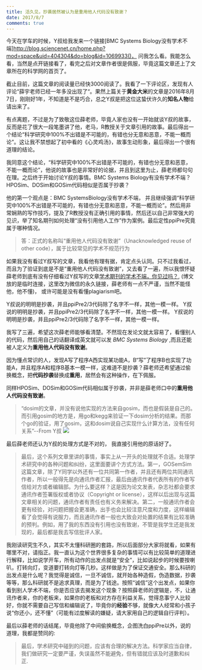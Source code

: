 ```yaml
---
title: 活久见，抄袭居然被认为是重用他人代码没有致谢？
date: 2017/8/7
comments: true
---
```


今天在学车的时候，Y叔给我发来一个链接[BMC Systems Biology没有学术不端]http://blog.sciencenet.cn/home.php?mod=space&uid=404304&do=blog&id=1069933()， 问我怎么看。我能怎么看，当然是点开链接看了，看完之后对文章作者很是佩服，毕竟这篇文章还上了文章所在的科学网的首页了。

截止目前，这篇文章的阅读量已经快3000阅读了。我看了一下评论区，发现有人评论“薛宇老师已经一年多没出现了“。果然上篇关于**黄金大米**的文章是2016年8月7日，刚刚好1年，不知道是不是巧合，总之Y叔是把这位这蛰伏许久的**知名人物**给请出来了。

有点离题，不过是为了致敬这位薛老师，毕竟人家也没有一开始就谈Y叔的故事，反而是花了很大一段笔墨讲了他，老马，R教授关于文章引用的故事。最后得出一个结论“科学研究中100%不出错是不可能的，有错也分无意和恶意，不能一概而论”。这让我不禁想起了初中看的《心灵鸡汤》，故事生动形象，最后得出一个很有道理的结论。

我同意这个结论，“科学研究中100%不出错是不可能的，有错也分无意和恶意，不能一概而论”，他说的故事也是非常好的论据，并且到这里为止，薛老师都句句在理。之后终于开始讨论Y叔的事情。BMC Systems Biology有没有学术不端？HPOSim、DOSim和GOSim代码相似是否属于抄袭？

他的第一个观点是：BMC SystemsBiology没有学术不端， 并且继续强调“科学研究中100%不出错是不可能的，有错也分无意和恶意，不能一概而论”。然后用非常娴熟的写作技巧，提及了R教授没有正确引用的事情，然后还以自己非常强大的见识，举了知名期刊如何处理“没有引用他人工作”作为案例。最后定性ppiPre究竟属于哪种情况。
> 答：正式的名称叫“重用他人代码没有致谢”（Unacknowledged reuse of other code），属于比较常见的学术不规范行为

如果我没有看过Y叔写的文章，我看他有理有据，肯定点头认同。只不过我看过，而且为了验证到底是不是“重用他人代码没有致谢”，又去看了一遍，所以我恨怀疑薛老师到底有没有仔细看过Y叔写的文章[学术期刊的学术不端，你见过吗？](http://mp.weixin.qq.com/s/F2k8iAawh6eK7P1pPu6ceQ), (博文放的是临时连接，这里改为微信的永久链接，薛老师有一点不严谨，当然不能怪他，他不懂)， 或许可能是没有看懂plagiarism吧。 

Y叔说的明明是抄袭，并且ppiPre2/3代码除了名字不一样，其他一模一样。
Y叔说的明明是抄袭，并且ppiPre2/3代码除了名字不一样，其他一模一样。
Y叔说的明明是抄袭，并且ppiPre2/3代码除了名字不一样，其他一模一样。

我写了三遍，希望这次薛老师能够看清楚。不然现在发论文就太容易了，看懂别人的代码，然后用自己的话翻译成英文就可以发 _BMC Systems Biology_ ,而且还能被人定义为**重用他人代码没有致谢**。 

因为懂点常识的人，发现A写了程序A西实现某功能A，B“写”了程序B也实现了功能A，并且程序A和程序B基本一模一样，这难道不是抄袭？薛老师还希望通过偷换概念，把**代码抄袭**替换成**重用**，居然会有这种操作，在下佩服。

同样HPOSim、DOSim和GOSim代码相似属于抄袭，并非是薛老师口中的**重用他人代码没有致谢**。

>“dosim的文章，并没有说他实现的方法来自gosim，而也是假装是自己的。而引用gosim的地方是，用go和kegg来验证一下dosim分析的结果。而那个go的验证，用了gosim，这和dosim说自己实现什么计算方法，没有任何关系”--From Y叔
![](http://oex750gzt.bkt.clouddn.com/17-8-7/5502776.jpg)

最后薛老师还认为Y叔的处理方式是不对的， 我直接引用他的原话好了。
>最后，这个系列文章里讲的事情，事实上从一开头的处理就不合适。处理学术研究中的各种问题和纠纷，这里面要讲个方式方法。第一，GOSemSim这篇文章，除了Y同学以外还有一位共同第一作者，并且还有两位共同通讯作者，所以一般得先是向通讯作者汇报，最后由通讯作者代表所有的作者写信给对方或者编辑部。为什么要这样？这是因为论文发表，杂志社都会要求通讯作者签署版权或者协议（Copyright or license），这样以后出现与这篇文章相关的问题，通讯作者有责任也有义务来解决。第二，一般通讯作者会更有经验，对问题把握会更准确，出手也会比较注意尺度和力度，这样编辑看了会觉得有说服力，而且通讯作者一般也大致会对处置的结果有比较准确的预判。例如，用了我的东西没有引用也没有致谢，不管是我学生还是我发现的，最后都是我去写信批评人家。

我刚读研究生不久，其实不太懂科研圈的套路，所以后面部分大家将就看，如果有哪里不对，请指正。我一直认为这个世界很多复杂的事情可以有比较简单的道理进行解释，比如说学开车，所有动作的出发点就是“安全”，比如说起步的时候要按喇叭，打转向灯，变道要打转向灯等几秒。这样做是为了保证交通安全。那么科研的出发点是什么呢？我觉得是诚信，一旦不诚信，就开始各种造假，伪造数据，抄袭等等，那么科研就不是追求真理，而是为了钱途。按照“诚信”这个出发点，如果你看到别人学术不端，你是否应该去揭发这个现象？按照薛老师的逻辑是，不，让通讯作者来，你的老板来，如果你的老板和对方存在利益关系，觉得息事宁人比较好，你就不需要自己写信和编辑说了，毕竟你的**经验**不够，就像大人经常和小孩子说“你还小，还不懂”（可能有过度解读的嫌疑，请大家用自己的逻辑自行评判）。

最后以薛老师的话结尾，毕竟他除了中间偷换概念，企图洗白ppiPre以外，说的道理，我都是赞同的:
>最后，学术研究中碰到的问题，应该有合理的解决方法。科学家应当自律，我们做研究一定要严谨，失误虽然不能避免，但有错就应该及时道歉和纠正.
